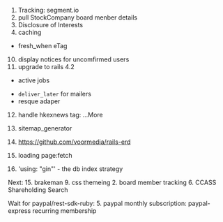 1. Tracking: segment.io
4. pull StockCompany board menber details
7. Disclosure of Interests
8. caching
  - fresh_when eTag

10. display notices for uncomfirmed users
11. upgrade to rails 4.2
 * active jobs
  - `deliver_later` for mailers
  - resque adaper
12. handle hkexnews tag: ...More

14. sitemap_generator
16. https://github.com/voormedia/rails-erd
17. loading page:fetch
18. 'using: "gin"' - the db index strategy

Next:
15. brakeman
9. css themeing
2. board member tracking
6. CCASS Shareholding Search

Wait for paypal/rest-sdk-ruby:
5. paypal monthly subscription: paypal-express recurring membership
